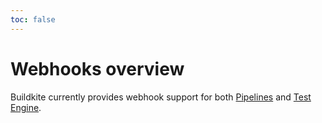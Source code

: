 ```yaml
---
toc: false
---
```


# Webhooks overview

Buildkite currently provides webhook support for both [Pipelines](/docs/apis/webhooks/pipelines) and [Test Engine](/docs/apis/webhooks/test-engine).
